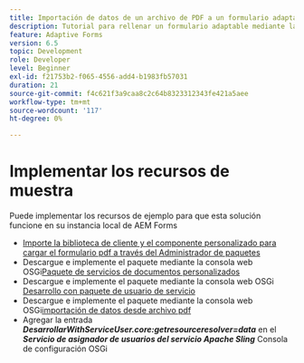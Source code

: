 ```yaml
---
title: Importación de datos de un archivo de PDF a un formulario adaptable
description: Tutorial para rellenar un formulario adaptable mediante la importación de un archivo de PDF
feature: Adaptive Forms
version: 6.5
topic: Development
role: Developer
level: Beginner
exl-id: f21753b2-f065-4556-add4-b1983fb57031
duration: 21
source-git-commit: f4c621f3a9caa8c2c64b8323312343fe421a5aee
workflow-type: tm+mt
source-wordcount: '117'
ht-degree: 0%

---
```


# Implementar los recursos de muestra

Puede implementar los recursos de ejemplo para que esta solución funcione en su instancia local de AEM Forms

* [Importe la biblioteca de cliente y el componente personalizado para cargar el formulario pdf a través del Administrador de paquetes](./assets/client-libs-custom-component.zip)
* Descargue e implemente el paquete mediante la consola web OSGi[Paquete de servicios de documentos personalizados](/help/forms/assets/common-osgi-bundles/AEMFormsDocumentServices.core-1.0-SNAPSHOT.jar)
* Descargue e implemente el paquete mediante la consola web OSGi [Desarrollo con paquete de usuario de servicio](/help/forms/assets/common-osgi-bundles/DevelopingWithServiceUser.jar)
* Descargue e implemente el paquete mediante la consola web OSGi[importación de datos desde archivo pdf](./assets/onlineToOffline.core-1.0.0-SNAPSHOT.jar)
* Agregar la entrada _**DesarrollarWithServiceUser.core:getresourceresolver=data**_ en el _**Servicio de asignador de usuarios del servicio Apache Sling**_ Consola de configuración OSGi
